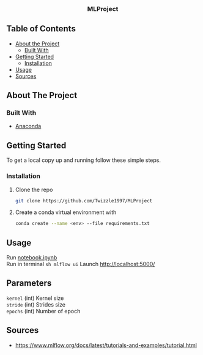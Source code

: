 <!-- PROJECT LOGO -->
<br />
<p align="center">
  <h3 align="center">MLProject</h3>
</p>

<!-- TABLE OF CONTENTS -->
## Table of Contents

* [About the Project](#about-the-project)
  * [Built With](#built-with)
* [Getting Started](#getting-started)
  * [Installation](#installation)
* [Usage](#usage)
* [Sources](#sources)

<!-- ABOUT THE PROJECT -->
## About The Project

### Built With

* [Anaconda](https://www.anaconda.com/)

<!-- GETTING STARTED -->
## Getting Started

To get a local copy up and running follow these simple steps.

### Installation

1. Clone the repo

    ```sh
    git clone https://github.com/Twizzle1997/MLProject
    ```

2. Create a conda virtual environment with

    ```sh
    conda create --name <env> --file requirements.txt
    ```

<!-- USAGE EXAMPLES -->
## Usage

Run [notebook.ipynb](https://github.com/Twizzle1997/MLProject/blob/main/notebook.ipyn)  
Run in terminal ```sh
mlflow ui```
Launch [http://localhost:5000/](http://localhost:5000/)

## Parameters
```kernel``` (int) Kernel size  
```stride``` (int) Strides size  
```epochs``` (int) Number of epoch  


## Sources

* https://www.mlflow.org/docs/latest/tutorials-and-examples/tutorial.html
